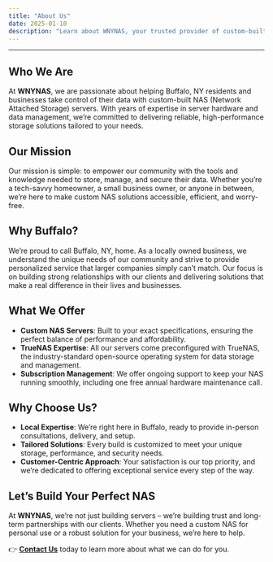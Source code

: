 ```yaml
---
title: "About Us"
date: 2025-01-10
description: "Learn about WNYNAS, your trusted provider of custom-built NAS solutions in the Buffalo, NY area."
---
```


---

## Who We Are
At **WNYNAS**, we are passionate about helping Buffalo, NY residents and businesses take control of their data with custom-built NAS (Network Attached Storage) servers. With years of expertise in server hardware and data management, we’re committed to delivering reliable, high-performance storage solutions tailored to your needs.

## Our Mission
Our mission is simple: to empower our community with the tools and knowledge needed to store, manage, and secure their data. Whether you’re a tech-savvy homeowner, a small business owner, or anyone in between, we’re here to make custom NAS solutions accessible, efficient, and worry-free.

## Why Buffalo?
We’re proud to call Buffalo, NY, home. As a locally owned business, we understand the unique needs of our community and strive to provide personalized service that larger companies simply can’t match. Our focus is on building strong relationships with our clients and delivering solutions that make a real difference in their lives and businesses.

## What We Offer
- **Custom NAS Servers**: Built to your exact specifications, ensuring the perfect balance of performance and affordability.
- **TrueNAS Expertise**: All our servers come preconfigured with TrueNAS, the industry-standard open-source operating system for data storage and management.
- **Subscription Management**: We offer ongoing support to keep your NAS running smoothly, including one free annual hardware maintenance call.

## Why Choose Us?
- **Local Expertise**: We’re right here in Buffalo, ready to provide in-person consultations, delivery, and setup.
- **Tailored Solutions**: Every build is customized to meet your unique storage, performance, and security needs.
- **Customer-Centric Approach**: Your satisfaction is our top priority, and we’re dedicated to offering exceptional service every step of the way.

## Let’s Build Your Perfect NAS
At **WNYNAS**, we’re not just building servers – we’re building trust and long-term partnerships with our clients. Whether you need a custom NAS for personal use or a robust solution for your business, we’re here to help.

👉 **[Contact Us](/contact)** today to learn more about what we can do for you.
